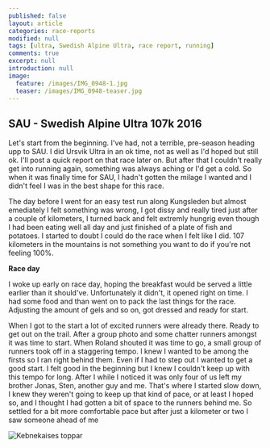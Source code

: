 ```yaml
---
published: false
layout: article
categories: race-reports
modified: null
tags: [ultra, Swedish Alpine Ultra, race report, running]
comments: true
excerpt: null
introduction: null
image:
  feature: /images/IMG_0948-1.jpg
  teaser: /images/IMG_0948-teaser.jpg
---
```


## SAU - Swedish Alpine Ultra 107k 2016

Let's start from the beginning. I've had, not a terrible, pre-season heading upp to SAU. I did Ursvik Ultra in an ok time, not as well as I'd hoped but still ok. I'll post a quick report on that race later on. But after that I couldn't really get into running again, something was always aching or I'd get a cold. So when it was finally time for SAU, I hadn't gotten the milage I wanted and I didn't feel I was in the best shape for this race.

The day before I went for an easy test run along Kungsleden but almost emediately I felt something was wrong, I got dissy and really tired just after a couple of kilometers, I turned back and felt extremly hungrig even though I had been eating well all day and just finished of a plate of fish and potatoes. I started to doubt I could do the race when I felt like I did. 107 kilometers in the mountains is not something you want to do if you're not feeling 100%.

**Race day**

I woke up early on race day, hoping the breakfast would be served a little earlier than it should've. Unfortunately it didn't, it opened right on time. I had some food and than went on to pack the last things for the race. Adjusting the amount of gels and so on, got dressed and ready for start.

When I got to the start a lot of excited runners were already there. Ready to get out on the trail. After a group photo and some chatter runners amongst it was time to start. When Roland shouted it was time to go, a small group of runners took off in a staggering tempo. I knew I wanted to be among the firsts so I ran right behind them. Even if I had to step out I wanted to get a good start. I felt good in the beginning but I knew I couldn't keep up with this tempo for long. After I while I noticed it was only four of us left my brother Jonas, Sten, another guy and me. That's where I started slow down, I knew they weren't going to keep up that kind of pace, or at least I hoped so, and I thought I had gotten a bit of space to the runners behind me. So settled for a bit more comfortable pace but after just a kilometer or two I saw someone ahead of me

![Kebnekaises toppar]({{site.baseurl}}/images/IMG_0948-1.jpg)
